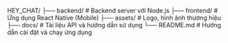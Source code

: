 HEY_CHAT/
├── backend/         # Backend server với Node.js
├── frontend/        # Ứng dụng React Native (Mobile)
├── assets/          # Logo, hình ảnh thương hiệu
├── docs/            # Tài liệu API và hướng dẫn sử dụng
└── README.md        # Hướng dẫn cài đặt và chạy ứng dụng

